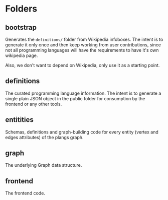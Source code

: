# Folders

## bootstrap

Generates the `definitions/` folder from Wikipedia infoboxes.
The intent is to generate it only once and then keep working from user contributions,
since not all programming languages will have the requirements to have it's own wikipedia page.

Also, we don't want to depend on Wikipedia, only use it as a starting point.

## definitions

The curated programming language information. The intent is to generate a single plain JSON object in the public folder for consumption by the frontend or any other tools.

## entitities

Schemas, definitions and graph-building code  for every entity (vertex and edges attributes) of the plangs graph.

## graph

The underlying Graph data structure.

## frontend

The frontend code.